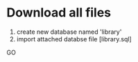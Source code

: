 <h1>Download all files</h1>
<ol>
  <li>create new database named 'library'</li>
  <li>import attached databse file [library.sql]</li>
</ol>
GO
